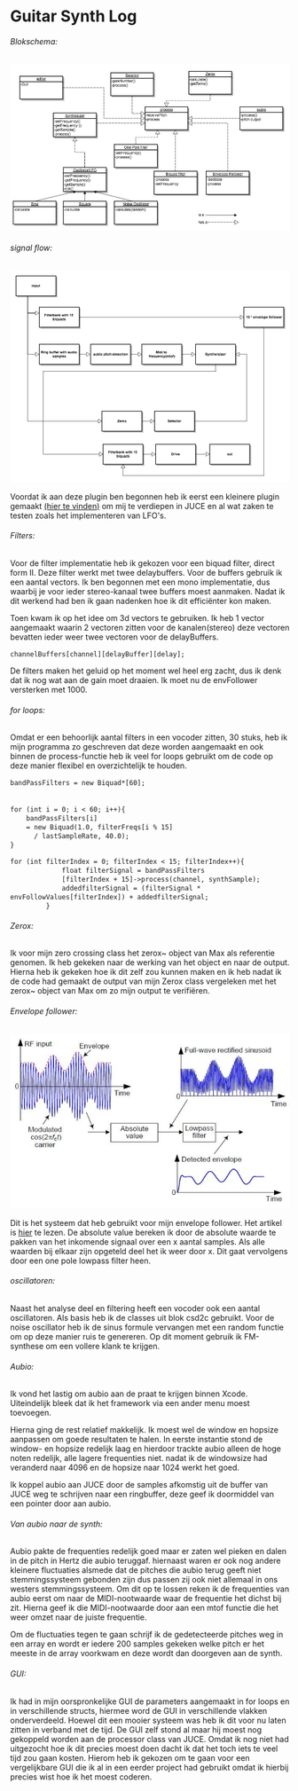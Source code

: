 # Guitar Synth Log

###### Blokschema:

<img src="images/BlokSchemaV2.jpg">

###### signal flow:
<img src="images/flowChart.jpg">


Voordat ik aan deze plugin ben begonnen heb ik eerst een kleinere plugin gemaakt
 <a href="https://bramgiesen.com/ringmodplugin.html">(hier te vinden)</a> om mij te verdiepen in JUCE en al wat zaken te testen zoals het implementeren van LFO's.

###### Filters:
Voor de filter implementatie heb ik gekozen voor een biquad filter, direct form II. Deze filter werkt met twee delaybuffers. Voor de buffers gebruik ik een aantal vectors. Ik ben begonnen met een mono implementatie, dus waarbij je voor ieder stereo-kanaal twee buffers moest aanmaken. Nadat ik dit werkend had ben ik gaan nadenken hoe ik dit efficiënter kon maken.

Toen kwam ik op het idee om 3d vectors te gebruiken. Ik heb 1 vector aangemaakt waarin 2 vectoren zitten voor de kanalen(stereo) deze vectoren bevatten ieder weer twee vectoren voor de delayBuffers.

```
channelBuffers[channel][delayBuffer][delay];

```

De filters maken het geluid op het moment wel heel erg zacht, dus ik denk dat ik nog wat aan de gain moet draaien. Ik moet nu de envFollower versterken met 1000.

###### for loops:

Omdat er een behoorlijk aantal filters in een vocoder zitten, 30 stuks, heb ik mijn programma zo geschreven dat deze worden aangemaakt en ook binnen de process-functie heb ik veel for loops gebruikt om de code op deze manier flexibel en overzichtelijk te houden.

```
bandPassFilters = new Biquad*[60];


for (int i = 0; i < 60; i++){
    bandPassFilters[i]
    = new Biquad(1.0, filterFreqs[i % 15]
      / lastSampleRate, 40.0);
}

```

```
for (int filterIndex = 0; filterIndex < 15; filterIndex++){
             float filterSignal = bandPassFilters
             [filterIndex + 15]->process(channel, synthSample);
             addedfilterSignal = (filterSignal * envFollowValues[filterIndex]) + addedfilterSignal;
         }
```


###### Zerox:

Ik voor mijn zero crossing class het zerox~ object van Max als referentie genomen. Ik heb gekeken naar de werking van het object en naar de output. Hierna heb ik gekeken hoe ik dit zelf zou kunnen maken en ik heb nadat ik de code had gemaakt de output van mijn Zerox class vergeleken met het zerox~ object van Max om zo mijn output te verifiëren.

###### Envelope follower:

<img src="images/envelope_detection_fig2_11007.jpg">

Dit is het systeem dat heb gebruikt voor mijn envelope follower. Het artikel is <a href="https://www.dsprelated.com/showarticle/938.php">hier</a> te lezen. De absolute value bereken ik door de absolute waarde te pakken van het inkomende signaal over een x aantal samples. Als alle waarden bij elkaar zijn opgeteld deel het ik weer door x.
Dit gaat vervolgens door een one pole lowpass filter heen.

###### oscillatoren:
Naast het analyse deel en filtering heeft een vocoder ook een aantal oscillatoren. Als basis heb ik de classes uit blok csd2c gebruikt. Voor de noise oscillator heb ik de sinus formule vervangen met een random functie om op deze manier ruis te genereren. Op dit moment gebruik ik FM-synthese om een vollere klank te krijgen.  

###### Aubio:
Ik vond het lastig om aubio aan de praat te krijgen binnen Xcode. Uiteindelijk bleek dat ik het framework via een ander menu moest toevoegen.  

Hierna ging de rest relatief makkelijk. Ik moest wel de window en hopsize aanpassen om goede resultaten te halen.
In eerste instantie stond de window- en hopsize redelijk laag en hierdoor trackte aubio alleen de hoge noten redelijk, alle lagere frequenties niet. nadat ik de windowsize had veranderd naar 4096 en de hopsize naar 1024 werkt het goed.

Ik koppel aubio aan JUCE door de samples afkomstig uit de buffer van JUCE weg te schrijven naar een ringbuffer, deze geef ik doormiddel van een pointer door aan aubio.

###### Van aubio naar de synth:

Aubio pakte de frequenties redelijk goed maar er zaten wel pieken en dalen in de pitch in Hertz die aubio teruggaf.
hiernaast waren er ook nog andere kleinere fluctuaties alsmede dat de pitches die aubio terug geeft niet stemmingssysteem gebonden zijn dus passen zij ook niet allemaal in ons westers stemmingssysteem. Om dit op te lossen reken ik de frequenties van aubio eerst om naar de MIDI-nootwaarde waar de frequentie het dichst bij zit. Hierna geef ik die MIDI-nootwaarde door aan een mtof functie die het weer omzet naar de juiste frequentie.

Om de fluctuaties tegen te gaan schrijf ik de gedetecteerde pitches weg in een array en wordt er iedere 200 samples gekeken welke pitch er het meeste in de array voorkwam en deze wordt dan doorgeven aan de synth.

###### GUI:

Ik had in mijn oorspronkelijke GUI de parameters aangemaakt in for loops en in verschillende structs, hiermee word de GUI in verschillende vlakken onderverdeeld. Hoewel dit een mooier systeem was heb ik dit voor nu laten zitten in verband met de tijd. De GUI zelf stond al maar hij moest nog gekoppeld worden aan de processor class van JUCE. Omdat ik nog niet had uitgezocht hoe ik dit precies moest doen dacht ik dat het toch iets te veel tijd zou gaan kosten. Hierom heb ik gekozen om te gaan voor een vergelijkbare GUI die ik al in een eerder project had gebruikt omdat ik hierbij precies wist hoe ik het moest coderen.
